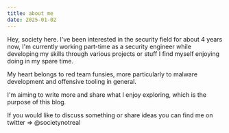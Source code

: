 ```yaml
---
title: about me
date: 2025-01-02
---
```


Hey, society here. I've been interested in the security field for about 4 years now, I'm currently working part-time as a security engineer while developing my skills through various projects or stuff I find myself enjoying doing in my spare time.  

My heart belongs to red team funsies, more particularly to malware development and offensive tooling in general.  

I'm aiming to write more and share what I enjoy exploring, which is the purpose of this blog.  

If you would like to discuss something or share ideas you can find me on twitter => @societynotreal

